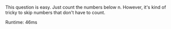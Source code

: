 This question is easy. Just count the numbers below n. However, it's kind of tricky to skip numbers that don't have to count.

Runtime: 46ms
